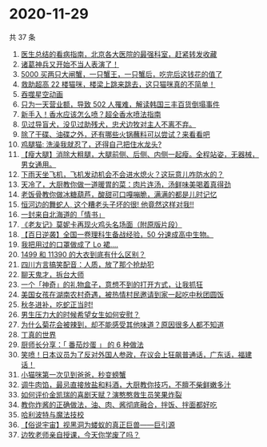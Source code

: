 # 2020-11-29

共 37 条

<!-- BEGIN -->
<!-- 最后更新时间 Sun Nov 29 2020 23:07:15 GMT+0800 (CST) -->

1. [医生总结的看病指南，北京各大医院的最强科室，赶紧转发收藏](https://www.zhihu.com/zvideo/1316166336116781056)
2. [诸葛神兵又开始不当人表演了！](https://www.zhihu.com/zvideo/1316446210400972800)
3. [5000
   买两只大闸蟹，一只蟹王，一只蟹后，吃完后这钱花的值了](https://www.zhihu.com/zvideo/1316296929690206208)
4. [救助超高 22
   楼猫咪，楼梁上跳来跳去，这只猫咪真的不简单！](https://www.zhihu.com/zvideo/1316398457633292288)
5. [吞噬星空动画](https://www.zhihu.com/zvideo/1316423570092589056)
6. [只为一天营业额，导致 502
   人罹难，解读韩国三丰百货倒塌事件](https://www.zhihu.com/zvideo/1314876448067411968)
7. [新手入！香水应该怎么喷？超全香水喷法指南](https://www.zhihu.com/zvideo/1315370776745070592)
8. [见过导盲犬，没见过助残犬，忠犬边牧对主人不离不弃。](https://www.zhihu.com/zvideo/1316354995776659456)
9. [除了干碟、油碟之外，还有哪些火锅蘸料可以尝试？来看看吧](https://www.zhihu.com/zvideo/1316456446418911232)
10. [鸡腿猫: 洗澡我就忍了，还得自己把住水龙头?](https://www.zhihu.com/zvideo/1315694373623861248)
11. [【瘦大腿】消除大粗腿，大腿前侧、后侧、内侧一起瘦。全程站姿，无器械，男女通用。](https://www.zhihu.com/zvideo/1314941111619141632)
12. [下雨天坐飞机，飞机发动机会不会进水熄火？这玩意儿咋防水的？](https://www.zhihu.com/zvideo/1316084466331590656)
13. [天冷了，大厨教你做一道暖胃的菜：肉片连汤，汤鲜味美喝着真得劲](https://www.zhihu.com/zvideo/1316087567037718528)
14. [老饭骨教你做冰糖葫芦，酸甜可口嘎嘣脆，满满的都是儿时记忆](https://www.zhihu.com/zvideo/1316135156043309056)
15. [恒河边的舞蛇人, 这个糟老头子坏的很!
    他竟然这样对我!!](https://www.zhihu.com/zvideo/1316449690615619584)
16. [一封来自北海道的「情书」](https://www.zhihu.com/zvideo/1314591889002696704)
17. [《老友记》莫妮卡再现火鸡头名场面（附原版片段）](https://www.zhihu.com/zvideo/1315710101341745152)
18. [【百日逆袭】全国一卷理科生备战经验，50
    分速成高中生物。](https://www.zhihu.com/zvideo/1315657984442769408)
19. [我把用过的口罩做成了 Lo 裙....](https://www.zhihu.com/zvideo/1315069681531645952)
20. [1499 和 11390 的大衣到底有什么区别？](https://www.zhihu.com/zvideo/1315745992583618560)
21. [四川方言搞笑配音：人质，放了那个抢劫犯](https://www.zhihu.com/zvideo/1315252244481019904)
22. [聊天鬼才，拆台大师](https://www.zhihu.com/zvideo/1316044112568004608)
23. [一个「神奇」的礼物盒子，意想不到的打开方式，让我抓狂](https://www.zhihu.com/zvideo/1314896959414050816)
24. [美国女孩在湖南农村奇遇，被热情村民邀请到家一起吃中秋团圆饭](https://www.zhihu.com/zvideo/1315989617142161408)
25. [秋冬进补，吃蛇正当时!](https://www.zhihu.com/zvideo/1315995324779728896)
26. [男生压力大的时候希望女生如何安慰？](https://www.zhihu.com/zvideo/1315694582886182912)
27. [为什么菊花会被辣到，却不能感受其他味道？原因很多人都不知道](https://www.zhihu.com/zvideo/1316070516307337216)
28. [丁真的世界](https://www.zhihu.com/zvideo/1315813149224497152)
29. [厨师长分享：「 番茄炒蛋 」 的 6 种做法](https://www.zhihu.com/zvideo/1315985176045027328)
30. [笑喷！日本议员为了反对外国人参政，在议会上狂飙普通话，广东话，福建话！](https://www.zhihu.com/zvideo/1315746273249587200)
31. [小猫咪第一次见到爸爸，秒变螃蟹](https://www.zhihu.com/zvideo/1315675424962740224)
32. [调牛肉馅，最忌直接放盐和料酒，大厨教你技巧，不膻不柴鲜嫩多汁](https://www.zhihu.com/zvideo/1316027801111973888)
33. [如何评价金凯瑞的喜剧天赋？演憨憨救生员笑果炸裂](https://www.zhihu.com/zvideo/1314382167238066176)
34. [教你炸酱的正确做法，油、肉、酱彻底融合，拌饭、拌面都好吃](https://www.zhihu.com/zvideo/1316039054978973696)
35. [哈利波特与魔法技校](https://www.zhihu.com/zvideo/1315764463610257408)
36. [【俗说宇宙】视黑洞为蝼蚁的真正巨兽——巨引源](https://www.zhihu.com/zvideo/1315473801439182848)
37. [边牧老师亲自授课，今天你学废了吗？](https://www.zhihu.com/zvideo/1315654767554113536)

<!-- END -->
